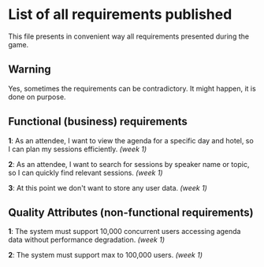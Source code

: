 # List of all requirements published

This file presents in convenient way all requirements presented during the game.

## Warning

Yes, sometimes the requirements can be contradictory. It might happen, it is done on purpose.

## Functional (business) requirements

**1**: As an attendee, I want to view the agenda for a specific day and hotel, so I can plan my sessions efficiently. *(week 1)*

**2**: As an attendee, I want to search for sessions by speaker name or topic, so I can quickly find relevant sessions. *(week 1)*

**3**: At this point we don't want to store any user data. *(week 1)*

## Quality Attributes (non-functional requirements)

**1**: The system must support 10,000 concurrent users accessing agenda data without performance degradation. *(week 1)*

**2**: The system must support max to 100,000 users. *(week 1)*
